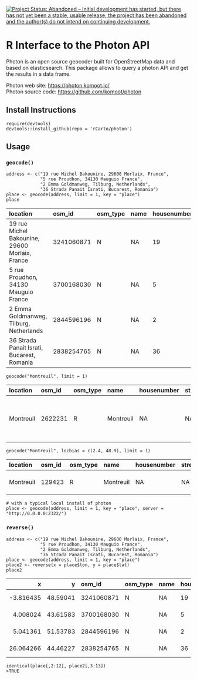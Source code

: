 [![Project Status: Abandoned – Initial development has started, but there has not yet been a stable, usable release; the project has been abandoned and the author(s) do not intend on continuing development.](https://www.repostatus.org/badges/latest/abandoned.svg)](https://www.repostatus.org/#abandoned)



# R Interface to the Photon API 

Photon is an open source geocoder built for OpenStreetMap data and based on elasticsearch. 
This package allows to query a photon API and get the results in a data frame.

Photon web site: https://photon.komoot.io/    
Photon source code: https://github.com/komoot/photon

## Install Instructions
<pre><code>require(devtools)  
devtools::install_github(repo = 'rCarto/photon')  
</code></pre>

## Usage
### `geocode()`
<pre><code>address <- c("19 rue Michel Bakounine, 29600 Morlaix, France",
             "5 rue Proudhon, 34130 Mauguio France",
             "2 Emma Goldmanweg, Tilburg, Netherlands",
             "36 Strada Panait Israti, Bucarest, Romania")
place <- geocode(address, limit = 1, key = "place")
place
</code></pre>
<small>

|location                                       |osm_id     |osm_type |name |housenumber |street                |postcode |city      |state         |country         |osm_key |osm_value |       lon|      lat|msg |
|:----------------------------------------------|:----------|:--------|:----|:-----------|:---------------------|:--------|:---------|:-------------|:---------------|:-------|:---------|---------:|--------:|:---|
|19 rue Michel Bakounine, 29600 Morlaix, France |3241060871 |N        |NA   |19          |Rue Michel Bakounine  |29600    |Morlaix   |Brittany      |France          |place   |house     | -3.816435| 48.59041|NA  |
|5 rue Proudhon, 34130 Mauguio France           |3700168030 |N        |NA   |5           |Rue Proudhon          |34130    |Mauguio   |Occitania     |France          |place   |house     |  4.008024| 43.61583|NA  |
|2 Emma Goldmanweg, Tilburg, Netherlands        |2844596196 |N        |NA   |2           |Emma Goldmanweg       |5032MN   |Tilburg   |North Brabant |The Netherlands |place   |house     |  5.041361| 51.53783|NA  |
|36 Strada Panait Israti, Bucarest, Romania     |2838254765 |N        |NA   |36          |Strada Panait Istrati |011547   |Bucharest |NA            |Romania         |place   |house     | 26.064266| 44.46227|NA  |

</small>
<pre><code>geocode("Montreuil", limit = 1)</code></pre>
<small>

|location  |osm_id  |osm_type |name      |housenumber |street |postcode |city |state                          |country |osm_key |osm_value |      lon|      lat|msg |
|:---------|:-------|:--------|:---------|:-----------|:------|:--------|:----|:------------------------------|:-------|:-------|:---------|--------:|--------:|:---|
|Montreuil |2622231 |R        |Montreuil |NA          |NA     |62170    |NA   |Nord-Pas-de-Calais and Picardy |France  |place   |village   | 1.764228| 50.46375|NA  |

</small>

<pre><code>geocode("Montreuil", locbias = c(2.4, 48.9), limit = 1)</code></pre>
<small>

|location  |osm_id |osm_type |name      |housenumber |street |postcode |city |state         |country |osm_key |osm_value |      lon|      lat|msg |
|:---------|:------|:--------|:---------|:-----------|:------|:--------|:----|:-------------|:-------|:-------|:---------|--------:|--------:|:---|
|Montreuil |129423 |R        |Montreuil |NA          |NA     |93100    |NA   |Ile-de-France |France  |place   |city      | 2.441218| 48.86234|NA  |

</small>

<pre><code># with a typical local install of photon
place <- geocode(address, limit = 1, key = "place", server = "http://0.0.0.0:2322/")
</code></pre>

### `reverse()`
<pre><code>address <- c("19 rue Michel Bakounine, 29600 Morlaix, France",
             "5 rue Proudhon, 34130 Mauguio France",
             "2 Emma Goldmanweg, Tilburg, Netherlands",
             "36 Strada Panait Israti, Bucarest, Romania")
place <- geocode(address, limit = 1, key = "place")
place2 <- reverse(x = place$lon, y = place$lat)
place2</code></pre>
<small>

|         x|        y|osm_id     |osm_type |name |housenumber |street                |postcode |city      |state         |country         |osm_key |osm_value |       lon|      lat|msg |
|---------:|--------:|:----------|:--------|:----|:-----------|:---------------------|:--------|:---------|:-------------|:---------------|:-------|:---------|---------:|--------:|:---|
| -3.816435| 48.59041|3241060871 |N        |NA   |19          |Rue Michel Bakounine  |29600    |Morlaix   |Brittany      |France          |place   |house     | -3.816435| 48.59041|NA  |
|  4.008024| 43.61583|3700168030 |N        |NA   |5           |Rue Proudhon          |34130    |Mauguio   |Occitania     |France          |place   |house     |  4.008024| 43.61583|NA  |
|  5.041361| 51.53783|2844596196 |N        |NA   |2           |Emma Goldmanweg       |5032MN   |Tilburg   |North Brabant |The Netherlands |place   |house     |  5.041361| 51.53783|NA  |
| 26.064266| 44.46227|2838254765 |N        |NA   |36          |Strada Panait Istrati |011547   |Bucharest |NA            |Romania         |place   |house     | 26.064266| 44.46227|NA  |

</small>
<pre><code>identical(place[,2:12], place2[,3:13])
>TRUE
</code></pre>
